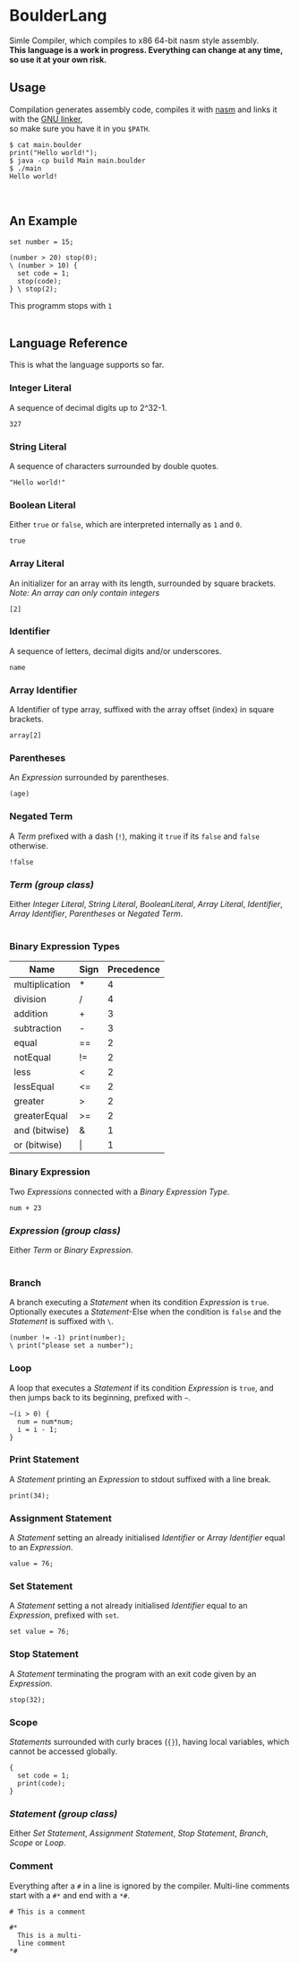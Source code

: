 # BoulderLang

Simle Compiler, which compiles to x86 64-bit nasm style assembly. <br>
**This language is a work in progress. Everything can change at any time, so use it at your own risk.**
<br>
## Usage
Compilation generates assembly code, compiles it with [nasm](https://nasm.us/) and links it with the [GNU linker](https://www.gnu.org/software/binutils/), <br>so make sure you have it in you `$PATH`.

```
$ cat main.boulder
print("Hello world!");
$ java -cp build Main main.boulder
$ ./main
Hello world!
```
<br>

## An Example

```
set number = 15;

(number > 20) stop(0);
\ (number > 10) {
  set code = 1;
  stop(code);
} \ stop(2);
```
This programm stops with `1`
<br><br>

## Language Reference
This is what the language supports so far.

### Integer Literal
A sequence of decimal digits up to 2^32-1.
```
327
```

### String Literal
A sequence of characters surrounded by double quotes.
```
"Hello world!"
```

### Boolean Literal
Either `true` or `false`, which are interpreted internally as `1` and `0`.
```
true
```

### Array Literal
An initializer for an array with its length, surrounded by square brackets.
*Note: An array can only contain integers*
```
[2]
```

### Identifier
A sequence of letters, decimal digits and/or underscores.
```
name
```

### Array Identifier
A Identifier of type array, suffixed with the array offset (index) in square brackets.
```
array[2]
```

### Parentheses
An *Expression* surrounded by parentheses.
```
(age)
```

### Negated Term
A *Term* prefixed with a dash (`!`), making it `true` if its `false` and `false` otherwise.
```
!false
```

### *Term (group class)*
Either *Integer Literal*, *String Literal*, *BooleanLiteral*, *Array Literal*, *Identifier*, *Array Identifier*, *Parentheses* or *Negated Term*.
<br><br>

### Binary Expression Types

| Name          | Sign | Precedence |
| ------------- | --   | ---------- |
| multiplication| *    | 4          |
| division      | /    | 4          |
| addition      | +    | 3          |
| subtraction   | -    | 3          |
| equal         | ==   | 2          |
| notEqual      | !=   | 2          |
| less          | <    | 2          |
| lessEqual     | <=   | 2          |
| greater       | >    | 2          |
| greaterEqual  | >=   | 2          |
| and (bitwise) | &    | 1          |
| or (bitwise)  | \|   | 1          |

### Binary Expression
Two *Expressions* connected with a *Binary Expression Type*.
```
num + 23
```

### *Expression (group class)*
Either *Term* or *Binary Expression*.
<br><br>

### Branch
A branch executing a *Statement* when its condition *Expression* is `true`. Optionally executes a *Statement*-Else when the condition is `false` and the *Statement* is suffixed with `\`.
```
(number != -1) print(number);
\ print("please set a number");
```

### Loop
A loop that executes a *Statement* if its condition *Expression* is `true`, and then jumps back to its beginning, prefixed with `~`.
```
~(i > 0) {
  num = num*num;
  i = i - 1;
}
```

### Print Statement
A *Statement* printing an *Expression* to stdout suffixed with a line break.
```
print(34);
```

### Assignment Statement
A *Statement* setting an already initialised *Identifier* or *Array Identifier* equal to an *Expression*.
```
value = 76;
```

### Set Statement
A *Statement* setting a not already initialised *Identifier* equal to an *Expression*, prefixed with `set`.
```
set value = 76;
```

### Stop Statement
A *Statement* terminating the program with an exit code given by an *Expression*.
```
stop(32);
```

### Scope
*Statements* surrounded with curly braces (`{}`), having local variables, which cannot be accessed globally.
```
{
  set code = 1;
  print(code);
}
```

### *Statement (group class)*
Either *Set Statement*, *Assignment Statement*, *Stop Statement*, *Branch*, *Scope* or *Loop*.


### Comment
Everything after a `#` in a line is ignored by the compiler.
Multi-line comments start with a `#*` and end with a `*#`.
```
# This is a comment

#*
  This is a multi-
  line comment
*#
```
